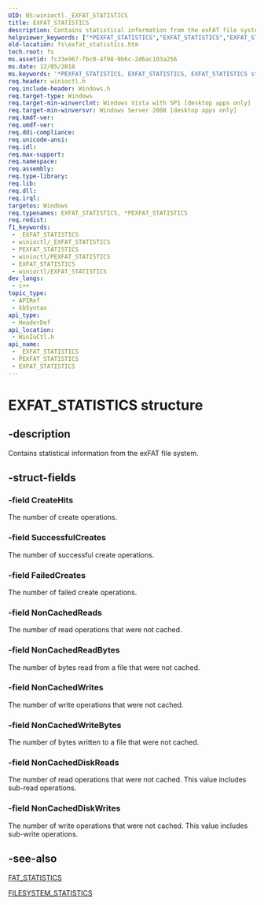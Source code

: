 ```yaml
---
UID: NS:winioctl._EXFAT_STATISTICS
title: EXFAT_STATISTICS
description: Contains statistical information from the exFAT file system.
helpviewer_keywords: ["*PEXFAT_STATISTICS","EXFAT_STATISTICS","EXFAT_STATISTICS structure [Files]","PEXFAT_STATISTICS","PEXFAT_STATISTICS structure pointer [Files]","fs.exfat_statistics","winioctl/EXFAT_STATISTICS","winioctl/PEXFAT_STATISTICS"]
old-location: fs\exfat_statistics.htm
tech.root: fs
ms.assetid: fc33e967-fbc0-4f98-9b6c-2d6ac103a256
ms.date: 12/05/2018
ms.keywords: '*PEXFAT_STATISTICS, EXFAT_STATISTICS, EXFAT_STATISTICS structure [Files], PEXFAT_STATISTICS, PEXFAT_STATISTICS structure pointer [Files], fs.exfat_statistics, winioctl/EXFAT_STATISTICS, winioctl/PEXFAT_STATISTICS'
req.header: winioctl.h
req.include-header: Windows.h
req.target-type: Windows
req.target-min-winverclnt: Windows Vista with SP1 [desktop apps only]
req.target-min-winversvr: Windows Server 2008 [desktop apps only]
req.kmdf-ver: 
req.umdf-ver: 
req.ddi-compliance: 
req.unicode-ansi: 
req.idl: 
req.max-support: 
req.namespace: 
req.assembly: 
req.type-library: 
req.lib: 
req.dll: 
req.irql: 
targetos: Windows
req.typenames: EXFAT_STATISTICS, *PEXFAT_STATISTICS
req.redist: 
f1_keywords:
 - _EXFAT_STATISTICS
 - winioctl/_EXFAT_STATISTICS
 - PEXFAT_STATISTICS
 - winioctl/PEXFAT_STATISTICS
 - EXFAT_STATISTICS
 - winioctl/EXFAT_STATISTICS
dev_langs:
 - c++
topic_type:
 - APIRef
 - kbSyntax
api_type:
 - HeaderDef
api_location:
 - WinIoCtl.h
api_name:
 - _EXFAT_STATISTICS
 - PEXFAT_STATISTICS
 - EXFAT_STATISTICS
---
```


# EXFAT_STATISTICS structure


## -description

Contains statistical information from the exFAT file system.

## -struct-fields

### -field CreateHits

The number of create operations.

### -field SuccessfulCreates

The number of successful create operations.

### -field FailedCreates

The number of failed create operations.

### -field NonCachedReads

The number of read operations that were not cached.

### -field NonCachedReadBytes

The number of bytes read from a file that were not cached.

### -field NonCachedWrites

The number of write operations that were not cached.

### -field NonCachedWriteBytes

The number of bytes written to a file that were not cached.

### -field NonCachedDiskReads

The number of read operations that were not cached. This value includes sub-read operations.

### -field NonCachedDiskWrites

The number of write operations that were not cached. This value includes sub-write operations.

## -see-also

<a href="/windows/desktop/api/winioctl/ns-winioctl-fat_statistics">FAT_STATISTICS</a>



<a href="/windows/desktop/api/winioctl/ns-winioctl-filesystem_statistics">FILESYSTEM_STATISTICS</a>

